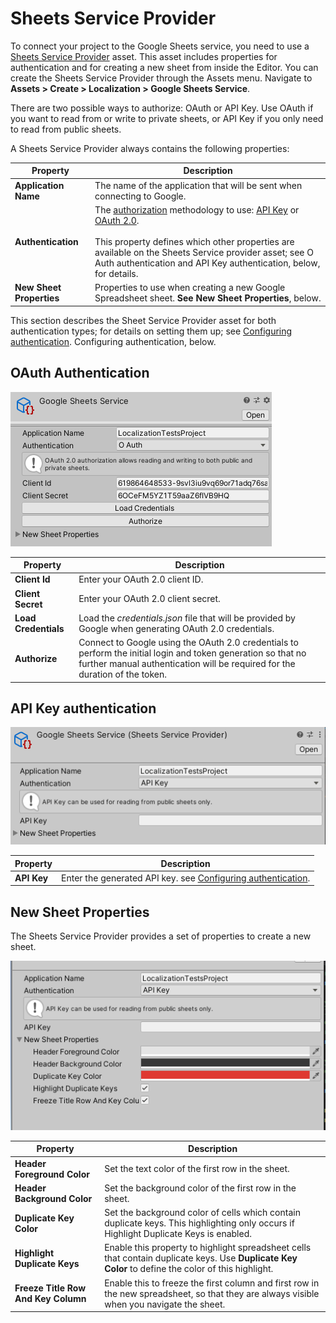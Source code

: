 # Sheets Service Provider

To connect your project to the Google Sheets service, you need to use a [Sheets Service Provider](xref:UnityEditor.Localization.Plugins.Google.GoogleSheetsExtension.SheetsServiceProvider) asset. This asset includes properties for authentication and for creating a new sheet from inside the Editor.
You can create the Sheets Service Provider through the Assets menu. Navigate to **Assets > Create > Localization > Google Sheets Service**.

There are two possible ways to authorize: OAuth or API Key. Use OAuth if you want to read from or write to private sheets, or API Key if you only need to read from public sheets.

A Sheets Service Provider always contains the following properties:

| **Property**                    | **Description** |
| ------------------------------- | --------------- |
| **Application Name**            | The name of the application that will be sent when connecting to Google. |
| **Authentication**              | The [authorization](https://developers.google.com/sheets/api/guides/authorizing) methodology to use: [API Key](https://developers.google.com/sheets/api/guides/authorizing#APIKey) or [OAuth 2.0](https://developers.google.com/identity/protocols/oauth2).<br><br>This property defines which other properties are available on the Sheets Service provider asset; see O Auth authentication and API Key authentication, below, for details. |
| **New Sheet Properties**       | Properties to use when creating a new Google Spreadsheet sheet. **See New Sheet Properties**, below. |

This section describes the Sheet Service Provider asset for both authentication types; for details on setting them up; see [Configuring authentication](Google-Sheets-Configuring-Authentication.md). Configuring authentication, below.

## OAuth Authentication

![A Sheets Service Provider asset named Google Sheets Service, with Authentication set to OAuth.](images/GoogleSheetsProvider_InspectorOAuth.png)

| **Property**         | **Description**                                                                                                                                                                              |
|----------------------|----------------------------------------------------------------------------------------------------------------------------------------------------------------------------------------------|
| **Client Id**        | Enter your OAuth 2.0 client ID.                                                                                                                                                              |
| **Client Secret**    | Enter your OAuth 2.0 client secret.                                                                                                                                                          |
| **Load Credentials** | Load the *credentials.json* file that will be provided by Google when generating OAuth 2.0 credentials.                                                                                      |
| **Authorize**        | Connect to Google using the OAuth 2.0 credentials to perform the initial login and token generation so that no further manual authentication will be required for the duration of the token. |

## API Key authentication

![A Sheets Service Provider asset named Google Sheets Service, with Authentication set to API Key.](images/GoogleSheetsProvider_InspectorAPIKey.png)

| **Property** | **Description**                                                                                             |
|--------------|-------------------------------------------------------------------------------------------------------------|
| **API Key**  | Enter the generated API key. see [Configuring authentication](Google-Sheets-Configuring-Authentication.md). |

## New Sheet Properties

The Sheets Service Provider provides a set of properties to create a new sheet.

![The Sheets Service Provider provides a set of properties to create a new sheet.](images/GoogleSheetsProvider_InspectorNewSheet.png)

| **Property**                        | **Description** |
| ----------------------------------- | --------------- |
| **Header Foreground Color**         | Set the text color of the first row in the sheet.
| **Header Background Color**         | Set the background color of the first row in the sheet.
| **Duplicate Key Color**             | Set the background color of cells which contain duplicate keys. This highlighting only occurs if Highlight Duplicate Keys is enabled.
| **Highlight Duplicate Keys**        | Enable this property to highlight spreadsheet cells that contain duplicate keys. Use **Duplicate Key Color** to define the color of this highlight.
| **Freeze Title Row And Key Column** | Enable this to freeze the first column and first row in the new spreadsheet, so that they are always visible when you navigate the sheet.
